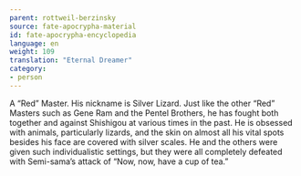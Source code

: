 ```yaml
---
parent: rottweil-berzinsky
source: fate-apocrypha-material
id: fate-apocrypha-encyclopedia
language: en
weight: 109
translation: "Eternal Dreamer"
category:
- person
---
```


A “Red” Master. His nickname is Silver Lizard. Just like the other “Red” Masters such as Gene Ram and the Pentel Brothers, he has fought both together and against Shishigou at various times in the past. He is obsessed with animals, particularly lizards, and the skin on almost all his vital spots besides his face are covered with silver scales.
He and the others were given such individualistic settings, but they were all completely defeated with Semi-sama’s attack of “Now, now, have a cup of tea.”

